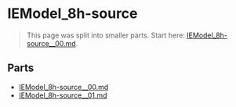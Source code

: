 # IEModel_8h-source

> This page was split into smaller parts. Start here: [IEModel_8h-source__00.md](IEModel_8h-source__00.md).

## Parts

- [IEModel_8h-source__00.md](IEModel_8h-source__00.md)
- [IEModel_8h-source__01.md](IEModel_8h-source__01.md)

